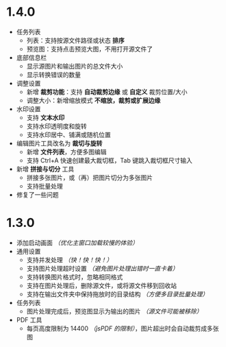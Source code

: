 # 1.4.0

- 任务列表
  - 列表：支持按源文件路径或状态 **排序**
  - 预览图：支持点击预览大图，不用打开源文件了
- 底部信息栏
  - 显示源图片和输出图片的总文件大小
  - 显示转换错误的数量
- 调整设置
  - 新增 **裁剪功能**：支持 **自动裁剪边缘** 或 **自定义** 裁剪位置/大小
  - 调整大小：新增缩放模式 **不缩放，裁剪或扩展边缘**
- 水印设置
  - 支持 **文本水印**
  - 支持水印透明度和旋转
  - 支持水印居中、铺满或随机位置
- 编辑图片工具改名为 **裁切与旋转**
  - 新增 **文件列表**，方便多图编辑
  - 支持 Ctrl+A 快速创建最大裁切框，Tab 键跳入裁切框尺寸输入
- 新增 **拼接与切分** 工具
  - 拼接多张图片，或（再）把图片切分为多张图片
  - 支持批量处理
- 修复了一些问题

# 1.3.0

- 添加启动画面 _（优化主窗口加载较慢的体验）_
- 通用设置
  - 支持并发处理 _（快！快！快！）_
  - 支持图片处理超时设置 _（避免图片处理出错时一直卡着）_
  - 支持转换图片格式时，忽略相同格式
  - 支持在图片处理后，删除源文件，或将源文件移到回收站
  - 支持在输出文件夹中保持拖放时的目录结构 _（方便多目录批量处理）_
- 任务列表
  - 图片处理完成后，预览图显示为输出的图片 _（源文件可能被移除）_
- PDF 工具
  - 每页高度限制为 14400 _（jsPDF 的限制）_，图片超出时会自动裁剪成多张图
